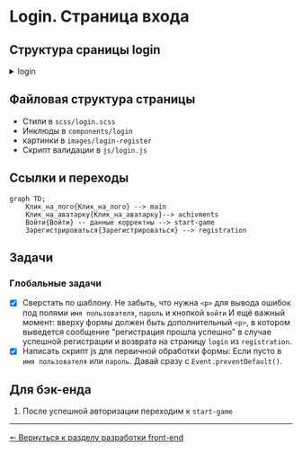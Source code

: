 # Login. Страница входа
## Структура сраницы login
<details>
<summary>login</summary>

```
login-form
  login-form__img-container
    login-form__img
  login-form__form
    login-form__valid
    login-form__label
      login-form__input
      login-form__error
    login-form__label
      login-form__input
      login-form__error
    login-form__btn
    login-form__register
      p - text
      a - link
```

</details>

## Файловая структура страницы
* Стили в `scss/login.scss`
* Инклюды в `components/login`
* картинки в `images/login-register`
* Скрипт валидации в `js/login.js`

## Ссылки и переходы
```mermaid
graph TD;
	Клик_на_лого{Клик_на_лого} --> main
	Клик_на_аватарку{Клик_на_аватарку}--> achivments
	Войти{Войти} -- данные корректны --> start-game
	Зарегистрироваться{Зарегистрироваться} --> registration
```

## Задачи
### **Глобальные задачи**
- [x] Сверстать по шаблону.
Не забыть, что нужна `<p>` для вывода ошибок под полями `имя пользователя`, `пароль` и кнопкой `войти`
И ещё важный момент: вверху формы должен быть дополнительный `<p>`, в котором выведется сообщение "регистрация прошла успешно" в случае успешной регистрации и возврата на страницу `login` из `registration`.
- [x] Написать скрипт js для первичной обработки формы:
Если пусто в `имя пользователя` или `пароль`. Давай сразу с `Event.preventDefault()`.

## Для бэк-енда
1. После успешной авторизации переходим к `start-game`
***
[🠔 Вернуться к разделу разработки front-end](https://github.com/KirGenHeart/documentation/blob/main/front-end/front-end-dev.md)